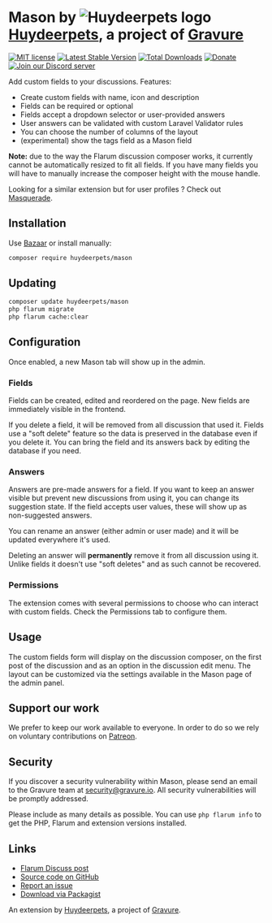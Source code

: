 # Mason by ![Huydeerpets logo](https://avatars0.githubusercontent.com/u/16413865?v=3&s=20) [Huydeerpets](https://discuss.flarum.org/d/1832-huydeerpets-extension-developer-group), a project of [Gravure](https://gravure.io/)

[![MIT license](https://img.shields.io/badge/license-MIT-blue.svg)](https://github.com/huydeerpets/mason/blob/master/LICENSE.md) [![Latest Stable Version](https://img.shields.io/packagist/v/huydeerpets/mason.svg)](https://packagist.org/packages/huydeerpets/mason) [![Total Downloads](https://img.shields.io/packagist/dt/huydeerpets/mason.svg)](https://packagist.org/packages/huydeerpets/mason) [![Donate](https://img.shields.io/badge/patreon-support-yellow.svg)](https://www.patreon.com/huydeerpets) [![Join our Discord server](https://discordapp.com/api/guilds/240489109041315840/embed.png)](https://huydeerpets.io/join-discord)

Add custom fields to your discussions. Features:

- Create custom fields with name, icon and description
- Fields can be required or optional
- Fields accept a dropdown selector or user-provided answers
- User answers can be validated with custom Laravel Validator rules
- You can choose the number of columns of the layout
- (experimental) show the tags field as a Mason field

**Note:** due to the way the Flarum discussion composer works, it currently cannot be automatically resized to fit all fields. If you have many fields you will have to manually increase the composer height with the mouse handle.

Looking for a similar extension but for user profiles ? Check out [Masquerade](https://github.com/huydeerpets/masquerade).

## Installation

Use [Bazaar](https://discuss.flarum.org/d/5151-huydeerpets-bazaar-the-extension-marketplace) or install manually:

```bash
composer require huydeerpets/mason
```

## Updating

```bash
composer update huydeerpets/mason
php flarum migrate
php flarum cache:clear
```

## Configuration

Once enabled, a new Mason tab will show up in the admin.

### Fields

Fields can be created, edited and reordered on the page.
New fields are immediately visible in the frontend.

If you delete a field, it will be removed from all discussion that used it.
Fields use a "soft delete" feature so the data is preserved in the database even if you delete it.
You can bring the field and its answers back by editing the database if you need.

### Answers

Answers are pre-made answers for a field.
If you want to keep an answer visible but prevent new discussions from using it, you can change its suggestion state.
If the field accepts user values, these will show up as non-suggested answers.

You can rename an answer (either admin or user made) and it will be updated everywhere it's used.

Deleting an answer will **permanently** remove it from all discussion using it.
Unlike fields it doesn't use "soft deletes" and as such cannot be recovered.

### Permissions

The extension comes with several permissions to choose who can interact with custom fields. Check the Permissions tab to configure them.

## Usage

The custom fields form will display on the discussion composer, on the first post of the discussion and as an option in the discussion edit menu.
The layout can be customized via the settings available in the Mason page of the admin panel.

## Support our work

We prefer to keep our work available to everyone.
In order to do so we rely on voluntary contributions on [Patreon](https://www.patreon.com/huydeerpets).

## Security

If you discover a security vulnerability within Mason, please send an email to the Gravure team at security@gravure.io. All security vulnerabilities will be promptly addressed.

Please include as many details as possible. You can use `php flarum info` to get the PHP, Flarum and extension versions installed.

## Links

- [Flarum Discuss post](https://discuss.flarum.org/d/7028-huydeerpets-mason-the-discussion-custom-fields-builder)
- [Source code on GitHub](https://github.com/huydeerpets/mason)
- [Report an issue](https://github.com/huydeerpets/mason/issues)
- [Download via Packagist](https://packagist.org/packages/huydeerpets/mason)

An extension by [Huydeerpets](https://huydeerpets.io/), a project of [Gravure](https://gravure.io/).
